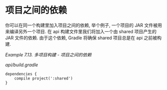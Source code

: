 # 项目之间的依赖

你可以在同一个构建里加入项目之间的依赖, 举个例子, 一个项目的 JAR 文件被用来编译另外一个项目. 在 api 构建文件里我们将加入一个由 shared 项目产生的 JAR 文件的依赖. 由于这个依赖, Gradle 将确保 shared 项目总是在 api 之前被构建.

*Example 7.13. 多项目构建 - 项目之间的依赖*

*api/build.gradle*

    dependencies {
        compile project(':shared')
    }



